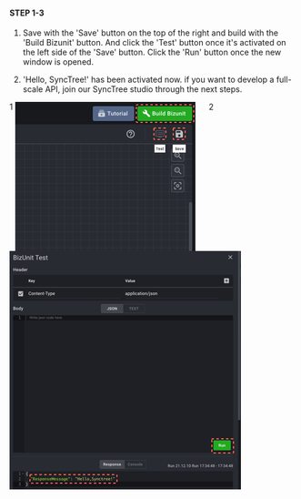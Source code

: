 #### STEP 1-3

1. Save with the 'Save' button on the top of the right and build with the 'Build Bizunit' button. And click the 'Test' button once it's activated on the left side of the 'Save' button. Click the 'Run' button once the new window is opened.

2. 'Hello, SyncTree!' has been activated now. if you want to develop a full-scale API, join our SyncTree studio through the next steps.

<div class='img-container'>
    <span style='top: -36px;left: 0px;'>1</span>
    <img src='../../img/howtouse/step1-4-1.png' style='margin-right: 20px;vertical-align: top;' />
    <span style='top: -36px;left: 340px;'>2</span>
    <img src='../../img/howtouse/step1-4-2.png' style=''/>
</div>
